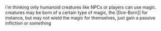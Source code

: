 
i'm thinking only humanoid creatures like NPCs or players can use magic. creatures may be born of a certain type of magic, the [[Ice-Born]] for instance, but may not wield the magic for themselves, just gain a passive infliction or something 